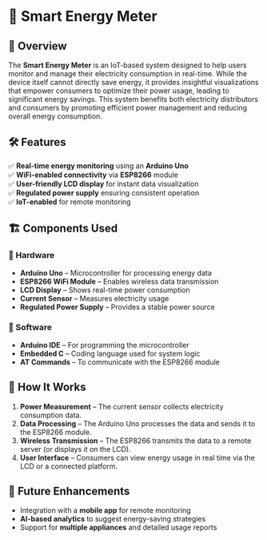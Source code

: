 # 🔋 Smart Energy Meter

## 📌 Overview  
The **Smart Energy Meter** is an IoT-based system designed to help users monitor and manage their electricity consumption in real-time. While the device itself cannot directly save energy, it provides insightful visualizations that empower consumers to optimize their power usage, leading to significant energy savings. This system benefits both electricity distributors and consumers by promoting efficient power management and reducing overall energy consumption.

## 🛠 Features  
✅ **Real-time energy monitoring** using an **Arduino Uno**  
✅ **WiFi-enabled connectivity** via **ESP8266** module  
✅ **User-friendly LCD display** for instant data visualization  
✅ **Regulated power supply** ensuring consistent operation  
✅ **IoT-enabled** for remote monitoring  

## 🏗 Components Used  
### 🔹 Hardware  
- **Arduino Uno** – Microcontroller for processing energy data  
- **ESP8266 WiFi Module** – Enables wireless data transmission  
- **LCD Display** – Shows real-time power consumption  
- **Current Sensor** – Measures electricity usage  
- **Regulated Power Supply** – Provides a stable power source  

### 🔹 Software  
- **Arduino IDE** – For programming the microcontroller  
- **Embedded C** – Coding language used for system logic  
- **AT Commands** – To communicate with the ESP8266 module  

## 🔄 How It Works  
1. **Power Measurement** – The current sensor collects electricity consumption data.  
2. **Data Processing** – The Arduino Uno processes the data and sends it to the ESP8266 module.  
3. **Wireless Transmission** – The ESP8266 transmits the data to a remote server (or displays it on the LCD).  
4. **User Interface** – Consumers can view energy usage in real time via the LCD or a connected platform.  

## 🎯 Future Enhancements  
- Integration with a **mobile app** for remote monitoring  
- **AI-based analytics** to suggest energy-saving strategies  
- Support for **multiple appliances** and detailed usage reports  
